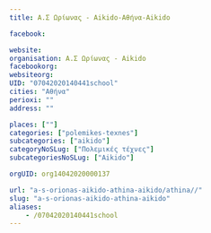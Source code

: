 ```yaml
---
title: Α.Σ Ωρίωνας - Aikido-Αθήνα-Aikido

facebook:

website:
organisation: Α.Σ Ωρίωνας - Aikido
facebookorg:
websiteorg:
UID: "07042020140441school"
cities: "Αθήνα"
perioxi: ""
address: ""

places: [""]
categories: ["polemikes-texnes"]
subcategories: ["aikido"]
categoryNoSLug: ["Πολεμικές τέχνες"]
subcategoriesNoSLug: ["Aikido"]

orgUID: org14042020000137

url: "a-s-orionas-aikido-athina-aikido/athina//"
slug: "a-s-orionas-aikido-athina-aikido"
aliases:
    - /07042020140441school
---
```





